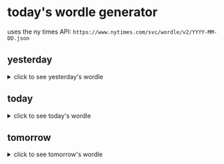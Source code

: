# today's wordle generator

uses the ny times API: `https://www.nytimes.com/svc/wordle/v2/YYYY-MM-DD.json`

## yesterday

<details>
    <summary>click to see yesterday's wordle</summary>

    affix

</details>

## today

<details>
    <summary>click to see today's wordle</summary>

    grain

</details>

## tomorrow

<details>
    <summary>click to see tomorrow's wordle</summary>

    decry

</details>
